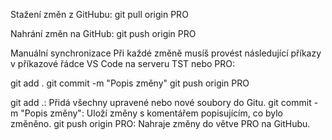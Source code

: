 Stažení změn z GitHubu:
git pull origin PRO


Nahrání změn na GitHub:
git push origin PRO


Manuální synchronizace
Při každé změně musíš provést následující příkazy v příkazové řádce VS Code na serveru TST nebo PRO:

git add .
git commit -m "Popis změny"
git push origin PRO

git add .: Přidá všechny upravené nebo nové soubory do Gitu.
git commit -m "Popis změny": Uloží změny s komentářem popisujícím, co bylo změněno.
git push origin PRO: Nahraje změny do větve PRO na GitHubu.
